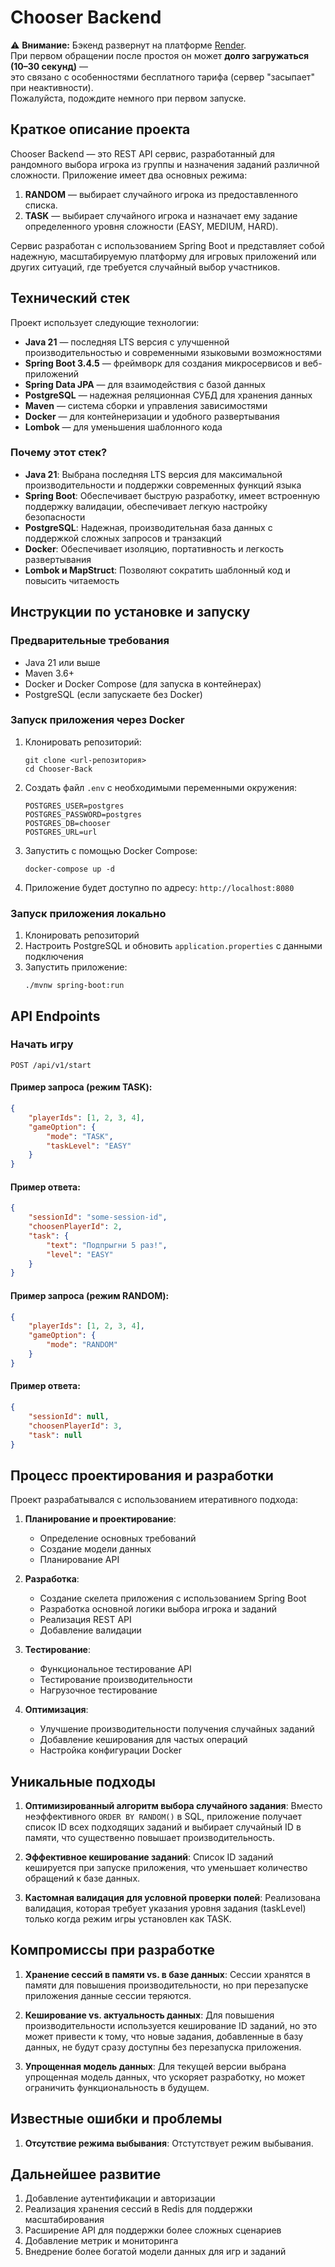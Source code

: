 # Chooser Backend


⚠️ **Внимание:** Бэкенд развернут на платформе [Render](https://render.com).  
При первом обращении после простоя он может **долго загружаться (10–30 секунд)** —  
это связано с особенностями бесплатного тарифа (сервер "засыпает" при неактивности).  
Пожалуйста, подождите немного при первом запуске.

## Краткое описание проекта

Chooser Backend — это REST API сервис, разработанный для рандомного выбора игрока из группы и назначения заданий различной сложности. Приложение имеет два основных режима:

1. **RANDOM** — выбирает случайного игрока из предоставленного списка.
2. **TASK** — выбирает случайного игрока и назначает ему задание определенного уровня сложности (EASY, MEDIUM, HARD).

Сервис разработан с использованием Spring Boot и представляет собой надежную, масштабируемую платформу для игровых приложений или других ситуаций, где требуется случайный выбор участников.

## Технический стек

Проект использует следующие технологии:

- **Java 21** — последняя LTS версия с улучшенной производительностью и современными языковыми возможностями
- **Spring Boot 3.4.5** — фреймворк для создания микросервисов и веб-приложений
- **Spring Data JPA** — для взаимодействия с базой данных
- **PostgreSQL** — надежная реляционная СУБД для хранения данных
- **Maven** — система сборки и управления зависимостями
- **Docker** — для контейнеризации и удобного развертывания
- **Lombok** — для уменьшения шаблонного кода

### Почему этот стек?

- **Java 21**: Выбрана последняя LTS версия для максимальной производительности и поддержки современных функций языка
- **Spring Boot**: Обеспечивает быструю разработку, имеет встроенную поддержку валидации, обеспечивает легкую настройку безопасности
- **PostgreSQL**: Надежная, производительная база данных с поддержкой сложных запросов и транзакций
- **Docker**: Обеспечивает изоляцию, портативность и легкость развертывания
- **Lombok и MapStruct**: Позволяют сократить шаблонный код и повысить читаемость

## Инструкции по установке и запуску

### Предварительные требования

- Java 21 или выше
- Maven 3.6+
- Docker и Docker Compose (для запуска в контейнерах)
- PostgreSQL (если запускаете без Docker)

### Запуск приложения через Docker

1. Клонировать репозиторий:
   ```
   git clone <url-репозитория>
   cd Chooser-Back
   ```

2. Создать файл `.env` с необходимыми переменными окружения:
   ```
   POSTGRES_USER=postgres
   POSTGRES_PASSWORD=postgres
   POSTGRES_DB=chooser
   POSTGRES_URL=url
   ```

3. Запустить с помощью Docker Compose:
   ```
   docker-compose up -d
   ```

4. Приложение будет доступно по адресу: `http://localhost:8080`

### Запуск приложения локально

1. Клонировать репозиторий
2. Настроить PostgreSQL и обновить `application.properties` с данными подключения
3. Запустить приложение:
   ```
   ./mvnw spring-boot:run
   ```

## API Endpoints

### Начать игру
```
POST /api/v1/start
```

#### Пример запроса (режим TASK):
```json
{
    "playerIds": [1, 2, 3, 4],
    "gameOption": {
        "mode": "TASK",
        "taskLevel": "EASY"
    }
}
```

#### Пример ответа:
```json
{
    "sessionId": "some-session-id",
    "choosenPlayerId": 2,
    "task": {
        "text": "Подпрыгни 5 раз!",
        "level": "EASY"
    }
}
```

#### Пример запроса (режим RANDOM):
```json
{
    "playerIds": [1, 2, 3, 4],
    "gameOption": {
        "mode": "RANDOM"
    }
}
```

#### Пример ответа:
```json
{
    "sessionId": null,
    "choosenPlayerId": 3,
    "task": null
}
```

## Процесс проектирования и разработки

Проект разрабатывался с использованием итеративного подхода:

1. **Планирование и проектирование**:
   - Определение основных требований
   - Создание модели данных
   - Планирование API

2. **Разработка**:
   - Создание скелета приложения с использованием Spring Boot
   - Разработка основной логики выбора игрока и заданий
   - Реализация REST API
   - Добавление валидации

3. **Тестирование**:
   - Функциональное тестирование API
   - Тестирование производительности
   - Нагрузочное тестирование

4. **Оптимизация**:
   - Улучшение производительности получения случайных заданий
   - Добавление кеширования для частых операций
   - Настройка конфигурации Docker

## Уникальные подходы

1. **Оптимизированный алгоритм выбора случайного задания**:
   Вместо неэффективного `ORDER BY RANDOM()` в SQL, приложение получает список ID всех подходящих заданий и выбирает случайный ID в памяти, что существенно повышает производительность.

2. **Эффективное кеширование заданий**:
   Список ID заданий кешируется при запуске приложения, что уменьшает количество обращений к базе данных.

3. **Кастомная валидация для условной проверки полей**:
   Реализована валидация, которая требует указания уровня задания (taskLevel) только когда режим игры установлен как TASK.

## Компромиссы при разработке

1. **Хранение сессий в памяти vs. в базе данных**:
   Сессии хранятся в памяти для повышения производительности, но при перезапуске приложения данные сессии теряются.

2. **Кеширование vs. актуальность данных**:
   Для повышения производительности используется кеширование ID заданий, но это может привести к тому, что новые задания, добавленные в базу данных, не будут сразу доступны без перезапуска приложения.

3. **Упрощенная модель данных**:
   Для текущей версии выбрана упрощенная модель данных, что ускоряет разработку, но может ограничить функциональность в будущем.

## Известные ошибки и проблемы

1. **Отсутствие режима выбывания**: Отстутствует режим выбывания.


## Дальнейшее развитие

1. Добавление аутентификации и авторизации
2. Реализация хранения сессий в Redis для поддержки масштабирования
3. Расширение API для поддержки более сложных сценариев
4. Добавление метрик и мониторинга
5. Внедрение более богатой модели данных для игр и заданий 
